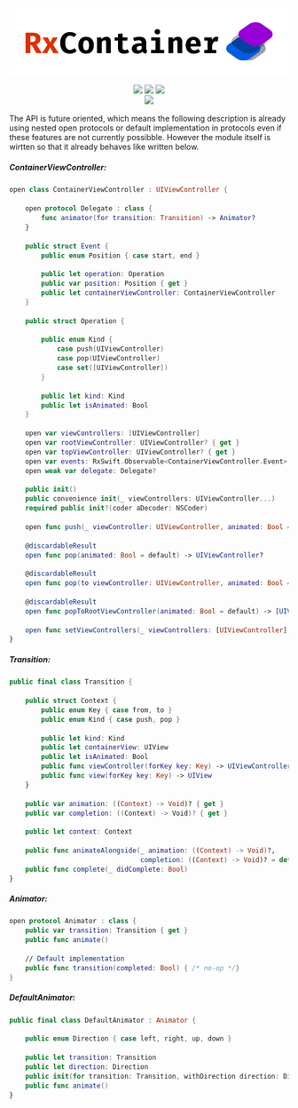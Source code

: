 <p align="center"><img src="Resources/logo.png" /></p>
<p align="center">
	<img src="https://img.shields.io/badge/Language-Swift%203.1-orange.svg?style=flat-square&link=https://swift.org&link=https://github.com/apple/swift/blob/master/CHANGELOG.md"/>	
	<img src="https://img.shields.io/cocoapods/v/RxContainer.svg?maxAge=120&label=Version&colorB=01A5EB&style=flat-square"/>
	<img src="https://img.shields.io/badge/License-MIT-ff5050.svg?maxAge=120&style=flat-square"/><br>
	<!---hide until linked correctly--
	<a href="https://travis-ci.org/DevAndArtist/RxContainer">
		<img src="http://img.shields.io/travis/DevAndArtist/RxContainer.svg?label=Travis%20CI&style=flat-square"/>
	</a><br>
	<a href="https://codecov.io/gh/DevAndArtist/RxContainer">
		<img src="https://img.shields.io/codecov/c/github/DevAndArtist/RxContainer.svg?label=Code%20coverage&style=flat-square"/>
	--->
	</a>
	<img src="https://img.shields.io/badge/Compatibility-Carthage%20%7C%20CocoaPods-a0a0a0.svg?maxAge=120&style=flat-square"/>
</p>

The API is future oriented, which means the following description is already using nested open protocols or default implementation in protocols even if these features are not currently possibble. However the module itself is wirtten so that it already behaves like written below.

##### ContainerViewController:

```swift
open class ContainerViewController : UIViewController {

    open protocol Delegate : class {
        func animator(for transition: Transition) -> Animator?
    }

    public struct Event {
        public enum Position { case start, end }

        public let operation: Operation
        public var position: Position { get }
        public let containerViewController: ContainerViewController
    }

    public struct Operation {

        public enum Kind {
            case push(UIViewController)
            case pop(UIViewController)
            case set([UIViewController])
        }

        public let kind: Kind
        public let isAnimated: Bool
    }

    open var viewControllers: [UIViewController]
    open var rootViewController: UIViewController? { get }
    open var topViewController: UIViewController? { get }
    open var events: RxSwift.Observable<ContainerViewController.Event> { get }
    open weak var delegate: Delegate?

    public init()
    public convenience init(_ viewControllers: UIViewController...)
    required public init?(coder aDecoder: NSCoder)

    open func push(_ viewController: UIViewController, animated: Bool = default)
    
    @discardableResult
    open func pop(animated: Bool = default) -> UIViewController?
    
    @discardableResult
    open func pop(to viewController: UIViewController, animated: Bool = default) -> [UIViewController]?
    
    @discardableResult
    open func popToRootViewController(animated: Bool = default) -> [UIViewController]?
    
    open func setViewControllers(_ viewControllers: [UIViewController], animated: Bool = default)
}
```

##### Transition:

```swift 
public final class Transition {

    public struct Context {
        public enum Key { case from, to }
        public enum Kind { case push, pop }

        public let kind: Kind
        public let containerView: UIView
        public let isAnimated: Bool
        public func viewController(forKey key: Key) -> UIViewController
        public func view(forKey key: Key) -> UIView
    }

    public var animation: ((Context) -> Void)? { get }
    public var completion: ((Context) -> Void)? { get }

    public let context: Context

    public func animateAlongside(_ animation: ((Context) -> Void)?, 
                                 completion: ((Context) -> Void)? = default)
    public func complete(_ didComplete: Bool)
}
```

##### Animator:

```swift
open protocol Animator : class {
    public var transition: Transition { get }
    public func animate()
    
    // Default implementation
    public func transition(completed: Bool) { /* no-op */}
}
```
##### DefaultAnimator:

```swift
public final class DefaultAnimator : Animator {

    public enum Direction { case left, right, up, down }

    public let transition: Transition
    public let direction: Direction
    public init(for transition: Transition, withDirection direction: Direction)
    public func animate()
}
```